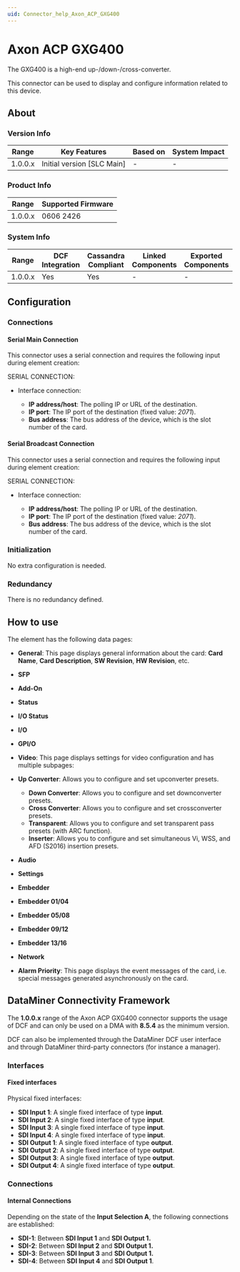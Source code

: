 ```yaml
---
uid: Connector_help_Axon_ACP_GXG400
---
```


# Axon ACP GXG400

The GXG400 is a high-end up-/down-/cross-converter.

This connector can be used to display and configure information related to this device.

## About

### Version Info

| **Range** | **Key Features**             | **Based on** | **System Impact** |
|-----------|------------------------------|--------------|-------------------|
| 1.0.0.x   | Initial version \[SLC Main\] | \-           | \-                |

### Product Info

| Range     | Supported Firmware     |
|-----------|------------------------|
| 1.0.0.x   | 0606 2426              |

### System Info

| Range     | DCF Integration     | Cassandra Compliant     | Linked Components     | Exported Components     |
|-----------|---------------------|-------------------------|-----------------------|-------------------------|
| 1.0.0.x   | Yes                 | Yes                     | \-                    | \-                      |

## Configuration

### Connections

#### Serial Main Connection

This connector uses a serial connection and requires the following input during element creation:

SERIAL CONNECTION:

- Interface connection:

  - **IP address/host**: The polling IP or URL of the destination.
  - **IP port**: The IP port of the destination (fixed value: *2071*).
  - **Bus address**: The bus address of the device, which is the slot number of the card.

#### Serial Broadcast Connection

This connector uses a serial connection and requires the following input during element creation:

SERIAL CONNECTION:

- Interface connection:

  - **IP address/host**: The polling IP or URL of the destination.
  - **IP port**: The IP port of the destination (fixed value: *2071*).
  - **Bus address**: The bus address of the device, which is the slot number of the card.

### Initialization

No extra configuration is needed.

### Redundancy

There is no redundancy defined.

## How to use

The element has the following data pages:

- **General**: This page displays general information about the card: **Card Name**, **Card Description**, **SW Revision**, **HW Revision**, etc.

- **SFP**

- **Add-On**

- **Status**

- **I/O Status**

- **I/O**

- **GPI/O**

- **Video**: This page displays settings for video configuration and has multiple subpages:

- **Up Converter**: Allows you to configure and set upconverter presets.
  - **Down Converter**: Allows you to configure and set downconverter presets.
  - **Cross Converter**: Allows you to configure and set crossconverter presets.
  - **Transparent**: Allows you to configure and set transparent pass presets (with ARC function).
  - **Inserter**: Allows you to configure and set simultaneous Vi, WSS, and AFD (S2016) insertion presets.

- **Audio**

- **Settings**

- **Embedder**

- **Embedder 01/04**

- **Embedder 05/08**

- **Embedder 09/12**

- **Embedder 13/16**

- **Network**

- **Alarm Priority**: This page displays the event messages of the card, i.e. special messages generated asynchronously on the card.

## DataMiner Connectivity Framework

The **1.0.0.x** range of the Axon ACP GXG400 connector supports the usage of DCF and can only be used on a DMA with **8.5.4** as the minimum version.

DCF can also be implemented through the DataMiner DCF user interface and through DataMiner third-party connectors (for instance a manager).

### Interfaces

#### Fixed interfaces

Physical fixed interfaces:

- **SDI Input 1**: A single fixed interface of type **input**.
- **SDI Input 2**: A single fixed interface of type **input**.
- **SDI Input 3**: A single fixed interface of type **input**.
- **SDI Input 4**: A single fixed interface of type **input**.
- **SDI Output 1**: A single fixed interface of type **output**.
- **SDI Output 2**: A single fixed interface of type **output**.
- **SDI Output 3**: A single fixed interface of type **output**.
- **SDI Output 4**: A single fixed interface of type **output**.

### Connections

#### Internal Connections

Depending on the state of the **Input Selection A**, the following connections are established:

- **SDI-1**: Between **SDI Input 1** and **SDI Output 1.**
- **SDI-2**: Between **SDI Input 2** and **SDI Output 1.**
- **SDI-3**: Between **SDI Input 3** and **SDI Output 1.**
- **SDI-4**: Between **SDI Input 4** and **SDI Output 1**.
